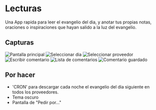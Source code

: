 # Lecturas

Una App rapida para leer el evangelio del dia, y anotar tus propias notas, oraciones o inspiraciones que hayan salido a la luz del evangelio.

## Capturas
![Pantalla principal](https://raw.githubusercontent.com/hkfuertes/EvangeliosApp/master/screenshots/mainScreen.PNG)
![Seleccionar dia](https://raw.githubusercontent.com/hkfuertes/EvangeliosApp/master/screenshots/selectDate.PNG)
![Seleccionar proveedor](https://raw.githubusercontent.com/hkfuertes/EvangeliosApp/master/screenshots/providerSelector.PNG)
![Escribir comentario](https://raw.githubusercontent.com/hkfuertes/EvangeliosApp/master/screenshots/editScreen.PNG)
![Lista de comentarios](https://raw.githubusercontent.com/hkfuertes/EvangeliosApp/master/screenshots/comments.PNG)
![Comentario guardado](https://raw.githubusercontent.com/hkfuertes/EvangeliosApp/master/screenshots/selectedComment.PNG)


## Por hacer
- 'CRON' para descargar cada noche el evangelio del dia siguiente en todos los proveedores.
- Tema oscuro
- Pantalla de "Pedir por..."
